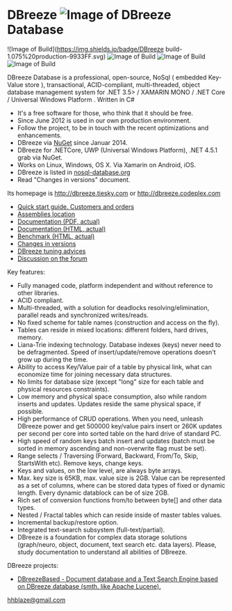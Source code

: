 DBreeze ![Image of DBreeze](http://download-codeplex.sec.s-msft.com/Download?ProjectName=dbreeze&DownloadId=375768&Build=20717) Database
=====================
![Image of Build](https://img.shields.io/badge/DBreeze build-1.075%20production-9933FF.svg) 
![Image of Build](https://img.shields.io/badge/License-BSD%203,%20FOSS-FC0574.svg) 
![Image of Build](https://img.shields.io/badge/Roadmap-completed-33CC33.svg)
![Image of Build](https://img.shields.io/badge/Powered%20by-tiesky.com-1883F5.svg)

DBreeze Database is a professional, open-source, NoSql ( embedded Key-Value store ), transactional, ACID-compliant, multi-threaded, object database management system for
.NET 3.5> / XAMARIN MONO / .NET Core / Universal Windows Platform . Written in C# 

- It's a free software for those, who think that it should be free.
- Since June 2012 is used in our own production environment.
- Follow the project, to be in touch with the recent optimizations and enhancements.
- DBreeze via <a href = 'https://www.nuget.org/packages/DBreeze/'  target='_blank'>NuGet</a> since Januar 2014. 
- DBreeze for .NETCore, UWP (Universal Windows Platform), .NET 4.5.1 grab via NuGet.
- Works on Linux, Windows, OS X. Via Xamarin on Android, iOS.
- DBreeze is listed in <a href = 'http://nosql-database.org'  target='_blank'>nosql-database.org</a>
- Read "Changes in versions" document.


Its homepage is http://dbreeze.tiesky.com or http://dbreeze.codeplex.com

- <a href = 'https://github.com/hhblaze/DBreeze/wiki/Quick-start-guide.-Customers-and-orders'  target='_blank'>Quick start guide. Customers and orders</a> 
- <a href = 'https://github.com/hhblaze/DBreeze/tree/master/DBreeze/bin/Release'  target='_blank'>Assemblies location</a> 
- <a href='http://download-codeplex.sec.s-msft.com/Download?ProjectName=dbreeze&DownloadId=1559123' target="_blank">Documentation (PDF, actual)</a>
- <a href='https://docs.google.com/document/pub?id=1IFkXoX3Tc2zHNAQN9EmGSXZGbQabMrWmpmVxFsLxLsw' target="_blank">Documentation (HTML, actual)</a>
- <a href='https://docs.google.com/document/pub?id=1VoBpzOENb24vF3ZQ10sxa0j-PAprKBGJ6uiGpEisxdM' target="_blank">Benchmark (HTML, actual)</a>
- <a href='https://docs.google.com/document/pub?id=1r1l940w4Z5p_6ntEkMTkjCWwbOQtJNr40Pq8wqI6g4o' target="_blank">Changes in versions </a>
- <a href='https://docs.google.com/document/pub?id=188hY76go8bB2tSyQYoN0NMIJbMEuCOxYXNKZs_sEcpo' target="_blank">DBreeze tuning advices</a>
- <a href='https://dbreeze.codeplex.com/discussions' target="_blank">Discussion on the forum </a>

Key features:

- Fully managed code, platform independent and without reference to other libraries. 
- ACID compliant. 
- Multi-threaded, with a solution for deadlocks resolving/elimination, parallel reads and synchronized writes/reads. 
- No fixed scheme for table names (construction and access on the fly).
- Tables can reside in mixed locations: different folders, hard drives, memory.
- Liana-Trie indexing technology. Database indexes (keys) never need to be defragmented. Speed of insert/update/remove operations doesn't grow up during the time.
- Ability to access Key/Value pair of a table by physical link, what can economize time for joining necessary data structures.
- No limits for database size (except "long" size for each table and physical resources constraints).
- Low memory and physical space consumption, also while random inserts and updates. Updates reside the same physical space, if possible.
- High performance of CRUD operations. When you need, unleash DBreeze power and get 500000 key/value pairs insert or 260K updates per second per core into sorted table on the hard drive of standard PC.
- High speed of random keys batch insert and updates (batch must be sorted in memory ascending and non-overwrite flag must be set).
- Range selects / Traversing (Forward, Backward, From/To, Skip, StartsWith etc). Remove keys, change keys.
- Keys and values, on the low level, are always byte arrays. 
- Max. key size is 65KB, max. value size is 2GB. Value can be represented as a set of columns, where can be stored data types of fixed or dynamic length. Every dynamic datablock can be of size 2GB. 
- Rich set of conversion functions from/to between byte[] and other data types.
- Nested / Fractal tables which can reside inside of master tables values.
- Incremental backup/restore option.
- Integrated text-search subsystem (full-text/partial).
- DBreeze is a foundation for complex data storage solutions (graph/neuro, object, document, text search etc. data layers). Please, study documentation to understand all abilities of DBreeze.

DBreeze projects:
- <a href='https://github.com/hhblaze/DBreezeBased' target="_blank">DBreezeBased - Document database and a Text Search Engine based on DBreeze database (smth. like Apache Lucene).</a>

hhblaze@gmail.com
